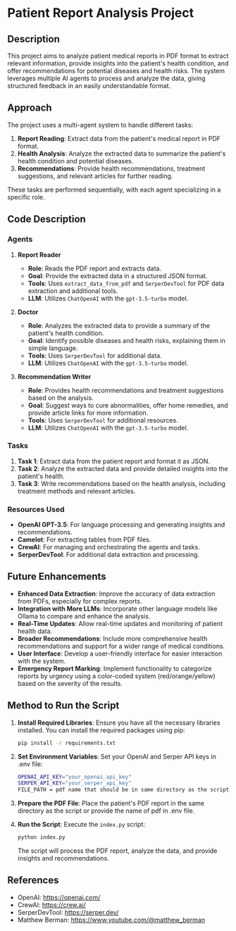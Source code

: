 # Patient Report Analysis Project

## Description

This project aims to analyze patient medical reports in PDF format to extract relevant information, provide insights into the patient's health condition, and offer recommendations for potential diseases and health risks. The system leverages multiple AI agents to process and analyze the data, giving structured feedback in an easily understandable format.

## Approach

The project uses a multi-agent system to handle different tasks:
1. **Report Reading**: Extract data from the patient's medical report in PDF format.
2. **Health Analysis**: Analyze the extracted data to summarize the patient's health condition and potential diseases.
3. **Recommendations**: Provide health recommendations, treatment suggestions, and relevant articles for further reading.

These tasks are performed sequentially, with each agent specializing in a specific role.

## Code Description

### Agents

1. **Report Reader**
   - **Role**: Reads the PDF report and extracts data.
   - **Goal**: Provide the extracted data in a structured JSON format.
   - **Tools**: Uses `extract_data_from_pdf` and `SerperDevTool` for PDF data extraction and additional tools.
   - **LLM**: Utilizes `ChatOpenAI` with the `gpt-3.5-turbo` model.

2. **Doctor**
   - **Role**: Analyzes the extracted data to provide a summary of the patient's health condition.
   - **Goal**: Identify possible diseases and health risks, explaining them in simple language.
   - **Tools**: Uses `SerperDevTool` for additional data.
   - **LLM**: Utilizes `ChatOpenAI` with the `gpt-3.5-turbo` model.

3. **Recommendation Writer**
   - **Role**: Provides health recommendations and treatment suggestions based on the analysis.
   - **Goal**: Suggest ways to cure abnormalities, offer home remedies, and provide article links for more information.
   - **Tools**: Uses `SerperDevTool` for additional resources.
   - **LLM**: Utilizes `ChatOpenAI` with the `gpt-3.5-turbo` model.

### Tasks

1. **Task 1**: Extract data from the patient report and format it as JSON.
2. **Task 2**: Analyze the extracted data and provide detailed insights into the patient's health.
3. **Task 3**: Write recommendations based on the health analysis, including treatment methods and relevant articles.

### Resources Used

- **OpenAI GPT-3.5**: For language processing and generating insights and recommendations.
- **Camelot**: For extracting tables from PDF files.
- **CrewAI**: For managing and orchestrating the agents and tasks.
- **SerperDevTool**: For additional data extraction and processing.

## Future Enhancements

- **Enhanced Data Extraction**: Improve the accuracy of data extraction from PDFs, especially for complex reports.
- **Integration with More LLMs**: Incorporate other language models like Ollama to compare and enhance the analysis.
- **Real-Time Updates**: Allow real-time updates and monitoring of patient health data.
- **Broader Recommendations**: Include more comprehensive health recommendations and support for a wider range of medical conditions.
- **User Interface**: Develop a user-friendly interface for easier interaction with the system.
- **Emergency Report Marking**: Implement functionality to categorize reports by urgency using a color-coded system (red/orange/yellow) based on the severity of the results.

## Method to Run the Script

1. **Install Required Libraries**:
   Ensure you have all the necessary libraries installed. You can install the required packages using pip:

   ```sh
   pip install -r requirements.txt
   ```

2. **Set Environment Variables**:
   Set your OpenAI and Serper API keys in .env file:

   ```sh
   OPENAI_API_KEY="your_openai_api_key"
   SERPER_API_KEY="your_serper_api_key"
   FILE_PATH = pdf name that should be in same directory as the script
   ```

3. **Prepare the PDF File**:
   Place the patient's PDF report in the same directory as the script or provide the name of pdf in .env file.

4. **Run the Script**:
   Execute the `index.py` script:

   ```sh
   python index.py
   ```

   The script will process the PDF report, analyze the data, and provide insights and recommendations.

## References

- OpenAI: https://openai.com/
- CrewAI: https://crew.ai/
- SerperDevTool: https://serper.dev/
- Matthew Berman: https://www.youtube.com/@matthew_berman
